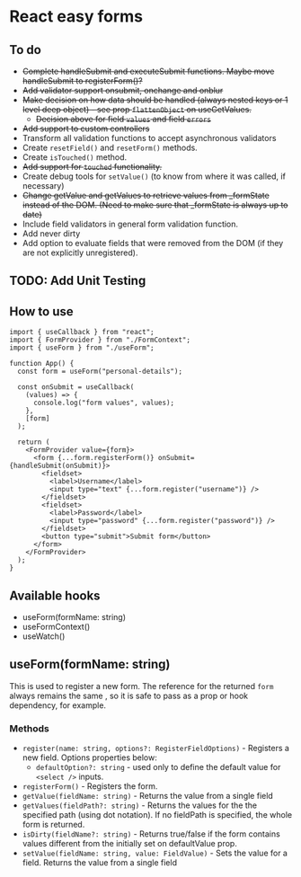 # React easy forms

## To do

- ~~Complete handleSubmit and executeSubmit functions. Maybe move handleSubmit to registerForm()?~~
- ~~Add validator support onsubmit, onchange and onblur~~
- ~~Make decision on how data should be handled (always nested keys or 1 level deep object) - see prop `flattenObject` on useGetValues.~~
  - ~~Decision above for field `values` and field `errors`~~
- ~~Add support to custom controllers~~
- Transform all validation functions to accept asynchronous validators
- Create `resetField()` and `resetForm()` methods.
- Create `isTouched()` method.
- ~~Add support for `touched` functionality.~~
- Create debug tools for `setValue()` (to know from where it was called, if necessary)
- ~~Change getValue and getValues to retrieve values from \_formState instead of the DOM. (Need to make sure that \_formState is always up to date)~~
- Include field validators in general form validation function.
- Add never dirty
- Add option to evaluate fields that were removed from the DOM (if they are not explicitly unregistered).

## TODO: Add Unit Testing

## How to use

```tsx
import { useCallback } from "react";
import { FormProvider } from "./FormContext";
import { useForm } from "./useForm";

function App() {
  const form = useForm("personal-details");

  const onSubmit = useCallback(
    (values) => {
      console.log("form values", values);
    },
    [form]
  );

  return (
    <FormProvider value={form}>
      <form {...form.registerForm()} onSubmit={handleSubmit(onSubmit)}>
        <fieldset>
          <label>Username</label>
          <input type="text" {...form.register("username")} />
        </fieldset>
        <fieldset>
          <label>Password</label>
          <input type="password" {...form.register("password")} />
        </fieldset>
        <button type="submit">Submit form</button>
      </form>
    </FormProvider>
  );
}
```

## Available hooks

- useForm(formName: string)
- useFormContext()
- useWatch()

## useForm(formName: string)

This is used to register a new form. The reference for the returned `form` always remains the same , so it is safe to pass as a prop or hook dependency, for example.

### Methods

- `register(name: string, options?: RegisterFieldOptions)` - Registers a new field. Options properties below:
  - `defaultOption?: string` - used only to define the default value for `<select />` inputs.
- `registerForm()` - Registers the form.
- `getValue(fieldName: string)` - Returns the value from a single field
- `getValues(fieldPath?: string)` - Returns the values for the the specified path (using dot notation). If no fieldPath is specified, the whole form is returned.
- `isDirty(fieldName?: string)` - Returns true/false if the form contains values different from the initially set on defaultValue prop.
- `setValue(fieldName: string, value: FieldValue)` - Sets the value for a field.
  Returns the value from a single field
